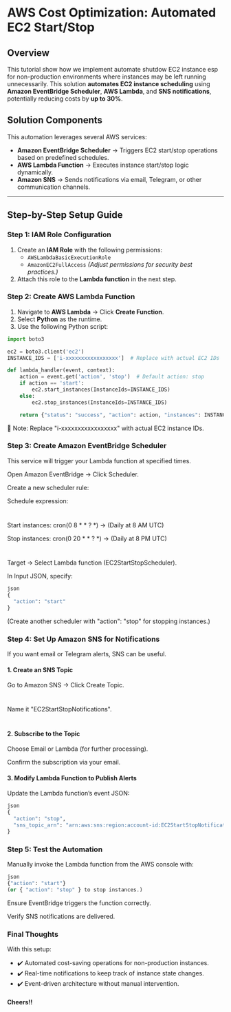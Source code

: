 # AWS Cost Optimization: Automated EC2 Start/Stop

## Overview
This tutorial show how we implement automate shutdow EC2 instance esp for non-production environments where instances may be left running unnecessarily. 
This solution **automates EC2 instance scheduling** using **Amazon EventBridge Scheduler**, **AWS Lambda**, and **SNS notifications**, potentially reducing costs by **up to 30%**.

## Solution Components
This automation leverages several AWS services:
- **Amazon EventBridge Scheduler** → Triggers EC2 start/stop operations based on predefined schedules.
- **AWS Lambda Function** → Executes instance start/stop logic dynamically.
- **Amazon SNS** → Sends notifications via email, Telegram, or other communication channels.

---

## **Step-by-Step Setup Guide**

### **Step 1: IAM Role Configuration**
1. Create an **IAM Role** with the following permissions:
   - `AWSLambdaBasicExecutionRole`
   - `AmazonEC2FullAccess` *(Adjust permissions for security best practices.)*
2. Attach this role to the **Lambda function** in the next step.

### **Step 2: Create AWS Lambda Function**
1. Navigate to **AWS Lambda** → Click **Create Function**.
2. Select **Python** as the runtime.
3. Use the following Python script:

```python
import boto3

ec2 = boto3.client('ec2')
INSTANCE_IDS = ['i-xxxxxxxxxxxxxxxxx']  # Replace with actual EC2 IDs

def lambda_handler(event, context):
    action = event.get('action', 'stop')  # Default action: stop
    if action == 'start':
        ec2.start_instances(InstanceIds=INSTANCE_IDS)
    else:
        ec2.stop_instances(InstanceIds=INSTANCE_IDS)

    return {"status": "success", "action": action, "instances": INSTANCE_IDS}
```
📌 Note: Replace "i-xxxxxxxxxxxxxxxxx" with actual EC2 instance IDs.

### Step 3: Create Amazon EventBridge Scheduler
This service will trigger your Lambda function at specified times.

Open Amazon EventBridge → Click Scheduler.

Create a new scheduler rule:

Schedule expression:
#
Start instances: cron(0 8 * * ? *) → (Daily at 8 AM UTC)

Stop instances: cron(0 20 * * ? *) → (Daily at 8 PM UTC)

#
Target → Select Lambda function (EC2StartStopScheduler).

In Input JSON, specify:
```python
json
{
  "action": "start"
}
```
(Create another scheduler with "action": "stop" for stopping instances.)

### Step 4: Set Up Amazon SNS for Notifications
If you want email or Telegram alerts, SNS can be useful.

#### 1. Create an SNS Topic
Go to Amazon SNS → Click Create Topic.
#
Name it "EC2StartStopNotifications".
#
#### 2. Subscribe to the Topic
Choose Email or Lambda (for further processing).

Confirm the subscription via your email.

#### 3. Modify Lambda Function to Publish Alerts
Update the Lambda function’s event JSON:
```python
json
{
  "action": "stop",
  "sns_topic_arn": "arn:aws:sns:region:account-id:EC2StartStopNotifications"
}
```

### Step 5: Test the Automation
Manually invoke the Lambda function from the AWS console with:
```python
json
{"action": "start"}
(or { "action": "stop" } to stop instances.)
```
Ensure EventBridge triggers the function correctly.

Verify SNS notifications are delivered.

### Final Thoughts
With this setup: 
- ✔️ Automated cost-saving operations for non-production instances. 
- ✔️ Real-time notifications to keep track of instance state changes. 
- ✔️ Event-driven architecture without manual intervention.

#### Cheers!!
